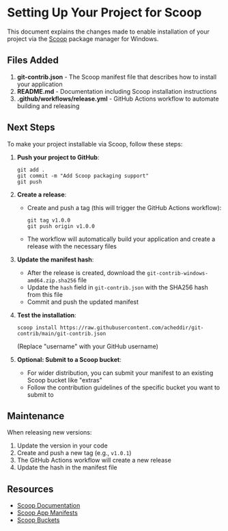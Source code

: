 # Setting Up Your Project for Scoop

This document explains the changes made to enable installation of your project via the [Scoop](https://scoop.sh/) package manager for Windows.

## Files Added

1. **git-contrib.json** - The Scoop manifest file that describes how to install your application
2. **README.md** - Documentation including Scoop installation instructions
3. **.github/workflows/release.yml** - GitHub Actions workflow to automate building and releasing

## Next Steps

To make your project installable via Scoop, follow these steps:

1. **Push your project to GitHub**:
   ```
   git add .
   git commit -m "Add Scoop packaging support"
   git push
   ```

2. **Create a release**:
   - Create and push a tag (this will trigger the GitHub Actions workflow):
     ```
     git tag v1.0.0
     git push origin v1.0.0
     ```
   - The workflow will automatically build your application and create a release with the necessary files

3. **Update the manifest hash**:
   - After the release is created, download the `git-contrib-windows-amd64.zip.sha256` file
   - Update the `hash` field in `git-contrib.json` with the SHA256 hash from this file
   - Commit and push the updated manifest

4. **Test the installation**:
   ```
   scoop install https://raw.githubusercontent.com/acheddir/git-contrib/main/git-contrib.json
   ```
   (Replace "username" with your GitHub username)

5. **Optional: Submit to a Scoop bucket**:
   - For wider distribution, you can submit your manifest to an existing Scoop bucket like "extras"
   - Follow the contribution guidelines of the specific bucket you want to submit to

## Maintenance

When releasing new versions:

1. Update the version in your code
2. Create and push a new tag (e.g., `v1.0.1`)
3. The GitHub Actions workflow will create a new release
4. Update the hash in the manifest file

## Resources

- [Scoop Documentation](https://github.com/ScoopInstaller/Scoop/wiki)
- [Scoop App Manifests](https://github.com/ScoopInstaller/Scoop/wiki/App-Manifests)
- [Scoop Buckets](https://github.com/ScoopInstaller/Scoop/wiki/Buckets)